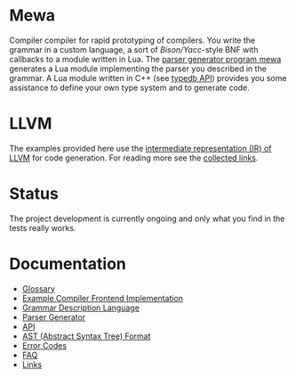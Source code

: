 # Mewa
Compiler compiler for rapid prototyping of compilers. You write the grammar in a custom language, a sort of _Bison/Yacc_-style BNF with callbacks to a module written in Lua.
The [parser generator program mewa](doc/program_mewa.pdf) generates a Lua module implementing the parser you described in the grammar.
A Lua module written in C++ (see [typedb API](doc/typedb.md)) provides you some assistance to define your own type system and to generate code.

# LLVM
The examples provided here use the [intermediate representation (IR) of LLVM](https://llvm.org/docs/LangRef.html) for code generation. 
For reading more see the [collected links](doc/links.md).

# Status
The project development is currently ongoing and only what you find in the tests really works.

# Documentation
* [Glossary](doc/glossary.md)
* [Example Compiler Frontend Implementation](doc/example_compiler.md)
* [Grammar Description Language](doc/grammar.md)
* [Parser Generator](doc/program_mewa.pdf)
* [API](doc/libmewa.md)
* [AST (Abstract Syntax Tree) Format](doc/ast.md)
* [Error Codes](doc/errorcodes.md)
* [FAQ](doc/faq.md)
* [Links](doc/links.md)

